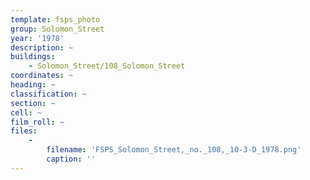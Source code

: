 ```yaml
---
template: fsps_photo
group: Solomon_Street
year: '1978'
description: ~
buildings:
    - Solomon_Street/108_Solomon_Street
coordinates: ~
heading: ~
classification: ~
section: ~
cell: ~
film_roll: ~
files:
    -
        filename: 'FSPS_Solomon_Street,_no._108,_10-3-D_1978.png'
        caption: ''
---
```

